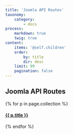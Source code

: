 ```yaml
---
title: 'Joomla API Routes'
taxonomy:
    category:
        - docs
process:
    markdown: true
    twig: true
content:
    items: '@self.children'
    order:
        by: title
        dir: desc
    limit: 99
    pagination: false
---
```


## Joomla API Routes

{% for p in page.collection %}
#### [ {{ p.title }}]({{p.link}})
{% endfor %}